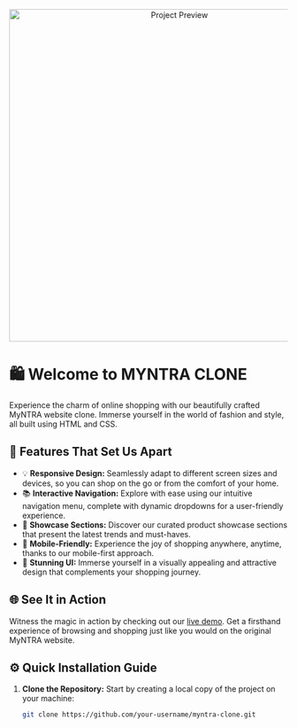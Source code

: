 <div align="center">
  <img src="preview.png" alt="Project Preview" width="600">
</div>

# 🛍️ Welcome to MYNTRA CLONE

Experience the charm of online shopping with our beautifully crafted MyNTRA website clone. Immerse yourself in the world of fashion and style, all built using HTML and CSS.

## 🚀 Features That Set Us Apart

- 💡 **Responsive Design:** Seamlessly adapt to different screen sizes and devices, so you can shop on the go or from the comfort of your home.
- 📚 **Interactive Navigation:** Explore with ease using our intuitive navigation menu, complete with dynamic dropdowns for a user-friendly experience.
- 🌟 **Showcase Sections:** Discover our curated product showcase sections that present the latest trends and must-haves.
- 📱 **Mobile-Friendly:** Experience the joy of shopping anywhere, anytime, thanks to our mobile-first approach.
- 🎨 **Stunning UI:** Immerse yourself in a visually appealing and attractive design that complements your shopping journey.

## 🌐 See It in Action

Witness the magic in action by checking out our [live demo](https://your-demo-url.com). Get a firsthand experience of browsing and shopping just like you would on the original MyNTRA website.

## ⚙️ Quick Installation Guide

1. **Clone the Repository:** Start by creating a local copy of the project on your machine:

   ```bash
   git clone https://github.com/your-username/myntra-clone.git
